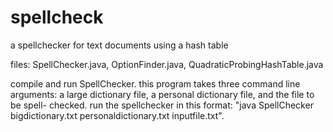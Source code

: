 spellcheck
==========
a spellchecker for text documents using a hash table

files: SpellChecker.java, OptionFinder.java, QuadraticProbingHashTable.java 

compile and run SpellChecker. this program takes three command line arguments: 
a large dictionary file, a personal dictionary file, and the file to be spell-
checked. run the spellchecker in this format: 
"java SpellChecker bigdictionary.txt personaldictionary.txt inputfile.txt". 
